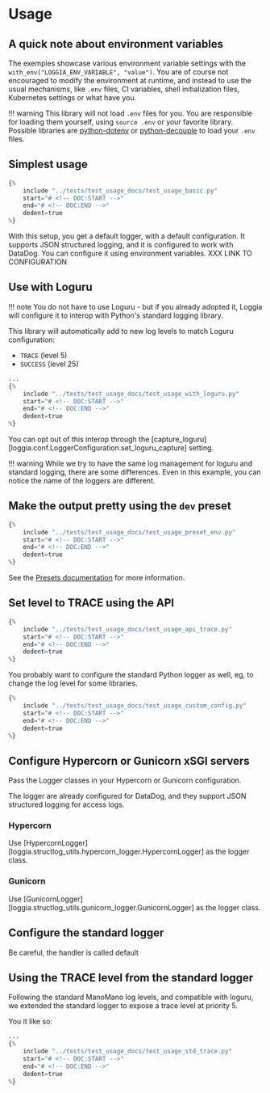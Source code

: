 # Usage

 <!-- You should read the docs using Mkdocs, not this file! -->

## A quick note about environment variables

The exemples showcase various environment variable settings with the
`with_env("LOGGIA_ENV_VARIABLE", "value")`. You are of course not
encouraged to modify the environment at runtime, and instead to use
the usual mechanisms, like `.env` files, CI variables, shell initialization
files, Kubernetes settings or what have you.

!!! warning
    This library will not load `.env` files for you.
    You are responsible for loading them yourself, using `source .env` or your favorite library.
    Possible libraries are [python-dotenv](https://pypi.org/project/python-dotenv/) or [python-decouple](https://pypi.org/project/python-decouple/) to load your `.env` files.

## Simplest usage

```python
{%
    include "../tests/test_usage_docs/test_usage_basic.py"
    start="# <!-- DOC:START -->"
    end="# <!-- DOC:END -->"
    dedent=true
%}
```

With this setup, you get a default logger, with a default configuration.
It supports JSON structured logging, and it is configured to work with DataDog.
You can configure it using environment variables. XXX LINK TO CONFIGURATION

## Use with Loguru

!!! note
    You do not have to use Loguru - but if you already adopted it, Loggia will
    configure it to interop with Python's standard logging library.

This library will automatically add to new log levels to match Loguru configuration:

- `TRACE` (level 5)
- `SUCCESS` (level 25)

```python
...
{%
    include "../tests/test_usage_docs/test_usage_with_loguru.py"
    start="# <!-- DOC:START -->"
    end="# <!-- DOC:END -->"
    dedent=true
%}
```

You can opt out of this interop through the [capture_loguru][loggia.conf.LoggerConfiguration.set_loguru_capture] setting.

!!! warning
    While we try to have the same log management for loguru and standard logging, there are some differences.
    Even in this example, you can notice the name of the loggers are different.


## Make the output pretty using the `dev` preset

```python
{%
    include "../tests/test_usage_docs/test_usage_preset_env.py"
    start="# <!-- DOC:START -->"
    end="# <!-- DOC:END -->"
    dedent=true
%}
```

See the [Presets documentation](/presets) for more information.

## Set level to TRACE using the API

```python
{%
    include "../tests/test_usage_docs/test_usage_api_trace.py"
    start="# <!-- DOC:START -->"
    end="# <!-- DOC:END -->"
    dedent=true
%}
```

You probably want to configure the standard Python logger as well, eg, to change the log level for some libraries.

```python
{%
    include "../tests/test_usage_docs/test_usage_custom_config.py"
    start="# <!-- DOC:START -->"
    end="# <!-- DOC:END -->"
    dedent=true
%}
```



## Configure Hypercorn or Gunicorn xSGI servers

Pass the Logger classes in your Hypercorn or Gunicorn configuration.

The logger are already configured for DataDog, and they support JSON structured logging for access logs.

### Hypercorn

Use [HypercornLogger][loggia.structlog_utils.hypercorn_logger.HypercornLogger] as the logger class.

### Gunicorn

Use [GunicornLogger][loggia.structlog_utils.gunicorn_logger.GunicornLogger] as the logger class.

## Configure the standard logger

Be careful, the handler is called default

## Using the TRACE level from the standard logger

Following the standard ManoMano log levels, and compatible with loguru,
we extended the standard logger to expose a trace level at priority 5.

You it like so:

```python
...
{%
    include "../tests/test_usage_docs/test_usage_std_trace.py"
    start="# <!-- DOC:START -->"
    end="# <!-- DOC:END -->"
    dedent=true
%}
```
